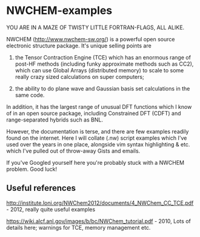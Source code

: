 # NWCHEM-examples
YOU ARE IN A MAZE OF TWISTY LITTLE FORTRAN-FLAGS, ALL ALIKE.

NWCHEM (http://www.nwchem-sw.org/) is a powerful open source electronic structure package. It's unique selling points are 

1. the Tensor Contraction Engine (TCE) which has an enormous range of post-HF methods (including funky approximate methods such as CC2), which can use Global Arrays (distributed memory) to scale to some really crazy sized calculations on super computers; 

2. the ability to do plane wave and Gaussian basis set calculations in the same code. 

In addition, it has the largest range of unusual DFT functions which I know of in an open source package, including Constrained DFT (CDFT) and range-separated hybrids such as BNL.

However, the documentation is terse, and there are few examples readily found on the internet. Here I will collate (.nw) script examples which I've used over the years in one place, alongside vim syntax highlighting & etc. which I've pulled out of throw-away Gists and emails.

If you've Googled yourself here you're probably stuck with a NWCHEM problem. Good luck!

## Useful references

http://institute.loni.org/NWChem2012/documents/4_NWChem_CC_TCE.pdf - 2012, really quite useful examples

https://wiki.alcf.anl.gov/images/b/bc/NWChem_tutorial.pdf - 2010, Lots of details here; warnings for TCE, memory management etc.
